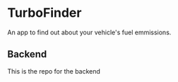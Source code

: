 # TurboFinder

An app to find out about your vehicle's fuel emmissions.

## Backend

This is the repo for the backend
